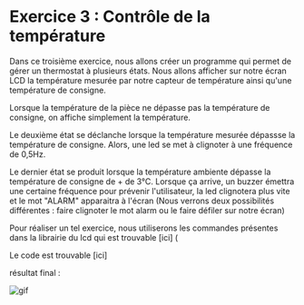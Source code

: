 # Exercice 3 : Contrôle de la température
Dans ce troisième exercice, nous allons créer un programme qui permet de gérer un thermostat à plusieurs états. Nous allons afficher sur notre écran LCD la température mesurée par notre capteur de température ainsi qu'une température de consigne. 

Lorsque la température de la pièce ne dépasse pas la température de consigne, on affiche simplement la température. 

Le deuxième état se déclanche lorsque la température mesurée dépassse la température de consigne. Alors, une led se met à clignoter à une fréquence de 0,5Hz. 

Le dernier état se produit lorsque la température ambiente dépasse la température de consigne de + de 3°C.
Lorsque ça arrive, un buzzer émettra une certaine fréquence pour prévenir l'utilisateur, la led clignotera plus vite et le mot "ALARM" apparaitra à l'écran (Nous verrons deux possibilités différentes : faire clignoter le mot alarm ou le faire défiler sur notre écran)

Pour réaliser un tel exercice, nous utiliserons les commandes présentes dans la librairie du lcd qui est trouvable [ici] (

Le code est trouvable [ici]


résultat final :

![gif](https://github.com/HEPL-Dosogne/smartcities/blob/main/GPIO/MicrosoftTeams-video.gif)

